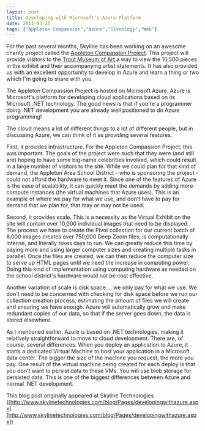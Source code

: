 ```yaml
---
layout: post
title: Developing with Microsoft's Azure Platform
date: 2011-03-25
tags: ["Appleton Compassion","Azure","Giveology","Web"]
---
```


For the past several months, Skyline has been working on an awesome charity project called the [Appleton Compassion Project](http://www.appletoncompassion.org/). This project will provide visitors to the [Trout Museum of Art ](http://www.troutmuseum.org/)a way to view the 10,500 pieces in the exhibit and their accompanying artist statements. It has also provided us with an excellent opportunity to develop in Azure and learn a thing or two which I'm going to share with you.

The Appleton Compassion Project is hosted on Microsoft Azure. Azure is Microsoft's platform for developing cloud applications based on its Microsoft .NET technology. The good news is that if you're a programmer doing .NET development you are already well positioned to do Azure programming!

The cloud means a lot of different things to a lot of different people, but in discussing Azure, we can think of it as providing several features.

First, it provides infrastructure. For the Appleton Compassion Project, this was important. The goals of the project were such that they were (and still are) hoping to have some big-name celebrities involved, which could result in a large number of visitors to the site. While we could plan for that kind of demand, the Appleton Area School District - who is sponsoring the project - could not afford the hardware to meet it. Since one of the features of Azure is the ease of scalability, it can quickly meet the demands by adding more compute instances (the virtual machines that Azure uses). This is an example of where we pay for what we use, and don't have to pay for demand that we plan for, that may or may not be used.

Second, it provides scale. This is a necessity as the Virtual Exhibit on the site will contain over 10,000 individual images that need to be displayed. The process we have to create the Pivot collection for our current batch of 8,000 images creates over 750,000 Deep Zoom files, is computationally intense, and literally takes days to run. We can greatly reduce this time by paying more and using larger computer sizes and creating multiple tasks in parallel. Once the files are created, we can then reduce the computer size to serve up HTML pages until we need the increase in computing power. Doing this kind of implementation using computing hardware as needed on the school district's hardware would not be cost effective.

Another variation of scale is disk space ... we only pay for what we use. We don't need to be concerned with checking for disk space before we run our collection creation process, estimating the amount of files we will create and ensuring we have enough. Azure will automatically grow and make redundant copies of our data, so that if the server goes down, the data is stored elsewhere.

As I mentioned earlier, Azure is based on .NET technologies, making it relatively straightforward to move to cloud development. There are, of course, several differences. When you deploy an application to Azure, it starts a dedicated Virtual Machine to host your application in a Microsoft data center. The bigger the size of the machine you request, the more you pay. One result of the virtual machine being created for each deploy is that you don't want to persist data to these VMs. You will use blob storage for persisted data. This is one of the biggest differences between Azure and normal .NET development.

This blog post originally appeared at Skyline Technologies ([http://www.skylinetechnologies.com/blog/Pages/developingwithazure.aspx](http://www.skylinetechnologies.com/blog/Pages/developingwithazure.aspx))